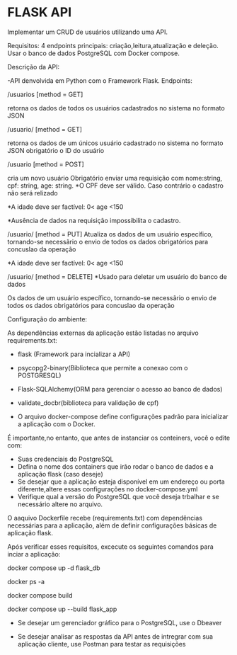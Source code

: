 # FLASK API


Implementar um CRUD de usuários utilizando uma API. 

Requisitos:
4 endpoints principais: criação,leitura,atualização e deleção.
Usar o banco de dados PostgreSQL com Docker compose.

Descrição da API:

-API denvolvida em Python com o Framework Flask.
 Endpoints:

 /usuarios [method = GET]

retorna os dados de  todos os usuários cadastrados no sistema no formato JSON

/usuario/<id> [method = GET]

retorna os dados de um únicos usuário cadastrado no sistema no formato JSON
obrigatório o ID do usuário

/usuario [method = POST]

cria um novo usuário
Obrigatório enviar uma requisição com nome:string, cpf: string, age: string.
*O CPF deve ser válido. Caso contrário o cadastro não será relizado

*A idade deve ser factível: 0< age <150

*Ausência de dados na requisição impossibilita o cadastro.

/usuario/<id> [method = PUT]
Atualiza os dados de um usuário específico, tornando-se necessãrio o envio de todos os dados obrigatórios para concuslao da operação

*A idade deve ser factível: 0< age <150


/usuario/<id> [method = DELETE]
*Usado para deletar um usuário do banco de dados

 Os dados de um usuário específico, tornando-se necessãrio o envio de todos os dados obrigatórios para concuslao da operação


Configuração do ambiente: 

As dependências externas da aplicação estão listadas no arquivo requirements.txt:

- flask (Framework para incializar a API)

- psycopg2-binary(Biblioteca que permite a conexao com o POSTGRESQL)

- Flask-SQLAlchemy(ORM para gerenciar o acesso ao banco de dados)

- validate_docbr(biblioteca para validação de cpf)

* O arquivo docker-compose define configurações padrão para inicializar a aplicação com o Docker.

É importante,no entanto, que antes de instanciar os conteiners, você o edite com:
* Suas credenciais do PostgreSQL
* Defina o nome dos containers que irão rodar o banco de dados e a aplicação flask (caso deseje)
* Se desejar que a aplicação esteja disponível em um endereço ou porta diferente,altere essas configurações no docker-compose.yml
* Verifique qual a versão do PostgreSQL que você deseja trbalhar e se necessário altere no arquivo.


O aaquivo Dockerfile recebe (requirements.txt) com dependências necessárias para a aplicação, além de definir configurações básicas de aplicação flask.

Após verificar esses requisitos, excecute os seguintes comandos para inciar a aplicação:

docker compose up -d flask_db

docker ps -a

docker compose build

docker compose up --build flask_app

* Se desejar um gerenciador gráfico para o PostgreSQL, use o Dbeaver

* Se desejar analisar as respostas da API antes de intregrar com sua aplicação cliente, use Postman para testar as requisições





